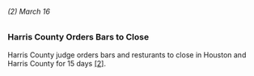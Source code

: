 ###### (2) March 16

### Harris County Orders Bars to Close

Harris County judge orders bars and resturants to close in Houston and Harris County for 15 days [[2]](https://www.houstonpublicmedia.org/articles/news/health-science/coronavirus/2020/04/15/367100/combating-covid-19-in-greater-houston-a-timeline/).